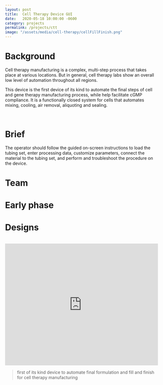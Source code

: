 ```yaml
---
layout: post
title:  Cell Therapy Device GUI
date:   2020-05-18 10:00:00 -0600
category: projects
permalink: /projects/ctt
image: "/assets/media/cell-therapy/cellFillFinish.png"
---
```

# Background
Cell therapy manufacturing is a complex, multi-step process that takes place at various locations. But in general, cell therapy labs show an overall low level of automation throughout all regions.

This device is the first device of its kind to automate the final steps of cell and gene therapy manufacturing process, while help facilitate cGMP compliance. It is a functionally closed system for cells that automates mixing, cooling, air removal, aliquoting and sealing.  

<br>

# Brief
The operator should follow the guided on-screen instructions to load the tubing set, enter processing data, customize parameters, connect the material to the tubing set, and perform and troubleshoot the procedure on the device.  

# Team

# Early phase

# Designs

<br>

<iframe width="100%" height="400" src="https://www.youtube.com/embed/whrMosfqfTU?fs=0&mute=1" frameborder="0" allow="accelerometer; encrypted-media; gyroscope;"></iframe>  

> first of its kind device to automate final formulation and fill and finish for cell therapy manufacturing
